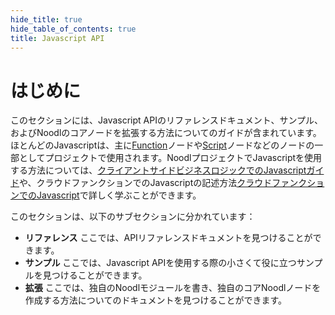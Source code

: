 ```yaml
---
hide_title: true
hide_table_of_contents: true
title: Javascript API
---
```


# はじめに

このセクションには、Javascript APIのリファレンスドキュメント、サンプル、およびNoodlのコアノードを拡張する方法についてのガイドが含まれています。ほとんどのJavascriptは、主に[Function](/nodes/javascript/function)ノードや[Script](/nodes/javascript/script)ノードなどのノードの一部としてプロジェクトで使用されます。NoodlプロジェクトでJavascriptを使用する方法については、[クライアントサイドビジネスロジックでのJavascriptガイド](/docs/guides/business-logic/client-side-biz-logic-js)や、クラウドファンクションでのJavascriptの記述方法[クラウドファンクションでのJavascript](/docs/guides/cloud-logic/javascript)で詳しく学ぶことができます。

このセクションは、以下のサブセクションに分かれています：

* **リファレンス** ここでは、APIリファレンスドキュメントを見つけることができます。
* **サンプル** ここでは、Javascript APIを使用する際の小さくて役に立つサンプルを見つけることができます。
* **拡張** ここでは、独自のNoodlモジュールを書き、独自のコアNoodlノードを作成する方法についてのドキュメントを見つけることができます。